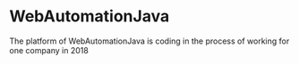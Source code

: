 # WebAutomationJava
The platform of WebAutomationJava is coding in the process of working for one company in 2018
